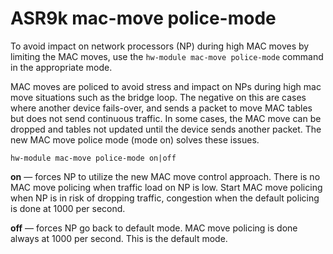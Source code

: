# ASR9k mac-move police-mode

To avoid impact on network processors \(NP\) during high MAC moves by limiting the MAC moves, use the `hw-module mac-move police-mode` command in the appropriate mode.

MAC moves are policed to avoid stress and impact on NPs during high mac move situations such as the bridge loop. The negative on this are cases where another device fails-over, and sends a packet to move MAC tables but does not send continuous traffic. In some cases, the MAC move can be dropped and tables not updated until the device sends another packet. The new MAC move police mode \(mode on\) solves these issues.

```text
hw-module mac-move police-mode on|off
```

**on** — forces NP to utilize the new MAC move control approach. There is no MAC move policing when traffic load on NP is low. Start MAC move policing when NP is in risk of dropping traffic, congestion when the default policing is done at 1000 per second.

**off** — forces NP go back to default mode. MAC move policing is done always at 1000 per second. This is the default mode.

